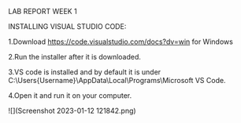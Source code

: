 LAB REPORT WEEK 1

INSTALLING VISUAL STUDIO CODE:

 
 1.Download https://code.visualstudio.com/docs?dv=win for Windows

 2.Run the installer after it is downloaded.
 
 3.VS code is installed and by default it is under C:\Users\{Username}\AppData\Local\Programs\Microsoft VS Code.
 
 4.Open it and run it on your computer.
 
 ![](Screenshot 2023-01-12 121842.png)
 


